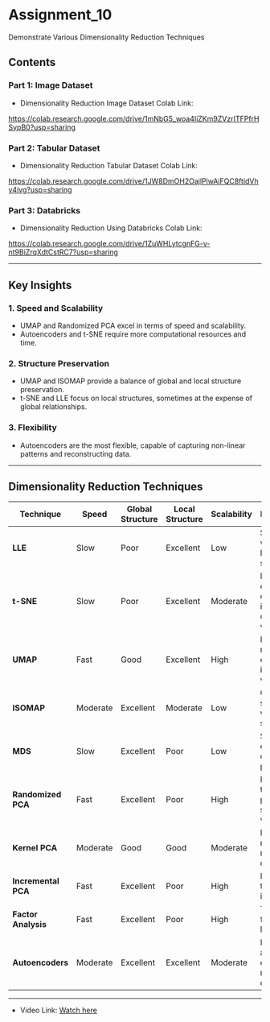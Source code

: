 # Assignment_10

Demonstrate Various Dimensionality Reduction Techniques

## Contents

### Part 1: Image Dataset

- Dimensionality Reduction Image Dataset Colab Link: 

https://colab.research.google.com/drive/1mNbG5_woa4IiZKm9ZVzrITFPfrHSypB0?usp=sharing

### Part 2: Tabular Dataset

- Dimensionality Reduction Tabular Dataset Colab Link: 

https://colab.research.google.com/drive/1JW8DmOH2OajlPlwAiFQC8ftidVhy4ivg?usp=sharing

### Part 3: Databricks

- Dimensionality Reduction Using Databricks Colab Link:

https://colab.research.google.com/drive/1ZuWHLytcgnFG-v-nt9BiZrqXdtCstRC7?usp=sharing

---

## **Key Insights**

### **1. Speed and Scalability**
- UMAP and Randomized PCA excel in terms of speed and scalability.
- Autoencoders and t-SNE require more computational resources and time.

### **2. Structure Preservation**
- UMAP and ISOMAP provide a balance of global and local structure preservation.
- t-SNE and LLE focus on local structures, sometimes at the expense of global relationships.

### **3. Flexibility**
- Autoencoders are the most flexible, capable of capturing non-linear patterns and reconstructing data.

---

## **Dimensionality Reduction Techniques**

| **Technique**       | **Speed** | **Global Structure** | **Local Structure** | **Scalability** | **Best Use Case**                                                                 |
|----------------------|-----------|-----------------------|---------------------|-----------------|-----------------------------------------------------------------------------------|
| **LLE**             | Slow      | Poor                 | Excellent           | Low             | Small datasets with non-linear local structures.                                 |
| **t-SNE**           | Slow      | Poor                 | Excellent           | Moderate        | High-dimensional datasets for interactive cluster visualization.                |
| **UMAP**            | Fast      | Good                 | Excellent           | High            | Large datasets requiring efficient, interactive visualization.                  |
| **ISOMAP**          | Moderate  | Excellent            | Moderate            | Low             | Geometric or spatial data with manifold structures.                              |
| **MDS**             | Slow      | Excellent            | Poor                | Low             | Small datasets emphasizing distance preservation.                                |
| **Randomized PCA**  | Fast      | Excellent            | Poor                | High            | Large-scale tabular data prioritizing speed and variance.                       |
| **Kernel PCA**      | Moderate  | Good                 | Good                | Moderate        | Non-linear relationships in medium-sized datasets.                              |
| **Incremental PCA** | Fast      | Excellent            | Poor                | High            | Large datasets that do not fit into memory.                                     |
| **Factor Analysis** | Fast      | Excellent            | Poor                | High            | Tabular data focusing on latent factors.                                        |
| **Autoencoders**    | Moderate  | Excellent            | Excellent           | Moderate        | Reconstruction and feature extraction for non-linear data.                      |

---



- Video Link:  [Watch here](https://youtu.be/XvtW7Znyjbk)
